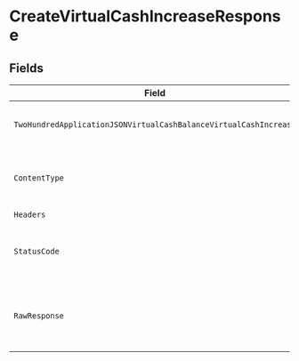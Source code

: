 # CreateVirtualCashIncreaseResponse


## Fields

| Field                                                                                                                                                                   | Type                                                                                                                                                                    | Required                                                                                                                                                                | Description                                                                                                                                                             |
| ----------------------------------------------------------------------------------------------------------------------------------------------------------------------- | ----------------------------------------------------------------------------------------------------------------------------------------------------------------------- | ----------------------------------------------------------------------------------------------------------------------------------------------------------------------- | ----------------------------------------------------------------------------------------------------------------------------------------------------------------------- |
| `TwoHundredApplicationJSONVirtualCashBalanceVirtualCashIncrease`                                                                                                        | [*operations.CreateVirtualCashIncreaseVirtualCashBalanceVirtualCashIncrease](../../models/operations/createvirtualcashincreasevirtualcashbalancevirtualcashincrease.md) | :heavy_minus_sign:                                                                                                                                                      | Virtual Cash Balances Increase                                                                                                                                          |
| `ContentType`                                                                                                                                                           | *string*                                                                                                                                                                | :heavy_check_mark:                                                                                                                                                      | HTTP response content type for this operation                                                                                                                           |
| `Headers`                                                                                                                                                               | map[string][]*string*                                                                                                                                                   | :heavy_minus_sign:                                                                                                                                                      | N/A                                                                                                                                                                     |
| `StatusCode`                                                                                                                                                            | *int*                                                                                                                                                                   | :heavy_check_mark:                                                                                                                                                      | HTTP response status code for this operation                                                                                                                            |
| `RawResponse`                                                                                                                                                           | [*http.Response](https://pkg.go.dev/net/http#Response)                                                                                                                  | :heavy_minus_sign:                                                                                                                                                      | Raw HTTP response; suitable for custom response parsing                                                                                                                 |